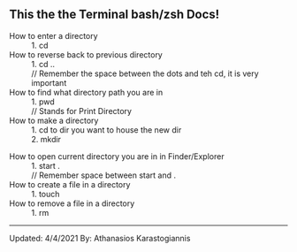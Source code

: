 This the the Terminal bash/zsh Docs!
------------------------------------

<dl>

<dt>How to enter a directory</dt>
<dd>1. cd <name of directory></dd>

<dt>How to reverse back to previous directory</dt>
<dd>1. cd ..</dd>
<dd> // Remember the space between the dots and teh cd, it is very important</dd>

<dt>How to find what directory path you are in</dt>
<dd>1. pwd</dd>
<dd> // Stands for Print Directory</dd>

<dt>How to make a directory</dt>
<dd>1. cd to dir you want to house the new dir</dd>
<dd>2. mkdir <dir name> </dd>

<dt>How to open current directory you are in in Finder/Explorer</dt>
<dd>1. start .</dd>
<dd> // Remember space between start and .</dd>

<dt>How to create a file in a directory</dt>
<dd>1. touch <name of file plus extension i.e. .txt></dd>

<dt>How to remove a file in a directory</dt>
<dd>1. rm <name of file plus extension i.e. .txt></dd>

---------------------------------------
Updated: 4/4/2021
By: Athanasios Karastogiannis

